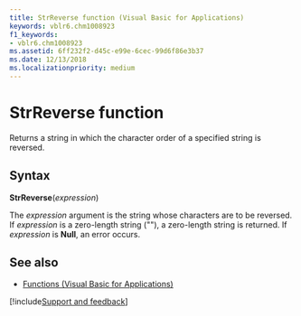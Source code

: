 ```yaml
---
title: StrReverse function (Visual Basic for Applications)
keywords: vblr6.chm1008923
f1_keywords:
- vblr6.chm1008923
ms.assetid: 6ff232f2-d45c-e99e-6cec-99d6f86e3b37
ms.date: 12/13/2018
ms.localizationpriority: medium
---
```



# StrReverse function

Returns a string in which the character order of a specified string is reversed.

## Syntax

**StrReverse**(_expression_)

The _expression_ argument is the string whose characters are to be reversed. If _expression_ is a zero-length string (""), a zero-length string is returned. If _expression_ is **Null**, an error occurs.

## See also

- [Functions (Visual Basic for Applications)](../functions-visual-basic-for-applications.md)

[!include[Support and feedback](~/includes/feedback-boilerplate.md)]